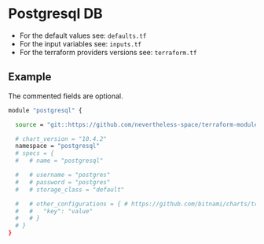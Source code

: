 # Postgresql DB

- For the default values see: `defaults.tf`
- For the input variables see: `inputs.tf`
- For the terraform providers versions see: `terraform.tf`

## Example
The commented fields are optional.
```bash
module "postgresql" {

  source = "git::https://github.com/nevertheless-space/terraform-modules//kubernetes/apps/postgresql"

  # chart_version = "10.4.2"
  namespace = "postgresql"
  # specs = {
  #   # name = "postgresql"

  #   # username = "postgres"
  #   # password = "postgres"
  #   # storage_class = "default"

  #   # other_configurations = { # https://github.com/bitnami/charts/tree/master/bitnami/postgresql
  #   #   "key": "value"
  #   # }
  # }
}
```